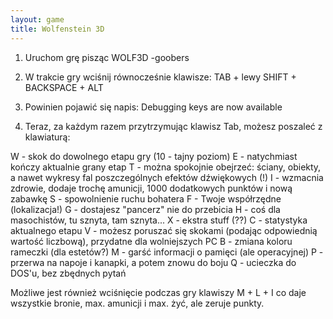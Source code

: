 ```yaml
---
layout: game
title: Wolfenstein 3D
---
```


1. Uruchom grę pisząc WOLF3D -goobers

2. W trakcie gry wciśnij równocześnie klawisze:
   TAB + lewy SHIFT + BACKSPACE + ALT

3. Powinien pojawić się napis:
    Debugging keys are now available

4. Teraz, za każdym razem przytrzymując klawisz Tab, możesz 
poszaleć z
    klawiaturą:

W	- skok do dowolnego etapu gry (10 - tajny poziom)
E  	- natychmiast kończy aktualnie grany etap
T  	- można spokojnie obejrzeć: ściany, obiekty, a nawet 
wykresy fal
      	  poszczególnych efektów dźwiękowych (!)
I   	- wzmacnia zdrowie, dodaje trochę amunicji, 1000 
dodatkowych 
	  punktów i nową zabawkę
S 	- spowolnienie ruchu bohatera
F 	- Twoje współrzędne (lokalizacja!)
G 	- dostajesz "pancerz" nie do przebicia
H 	- coś dla masochistów, tu sznyta, tam sznyta...
X 	- ekstra stuff (??)
C 	- statystyka aktualnego etapu
V 	- możesz poruszać się skokami (podając odpowiednią 
wartość 
	  liczbową), przydatne dla wolniejszych PC
B 	- zmiana koloru rameczki (dla estetów?)
M 	- garść informacji o pamięci (ale operacyjnej)
P 	- przerwa na napoje i kanapki, a potem znowu do boju
Q 	- ucieczka do DOS'u, bez zbędnych pytań

Możliwe jest również wciśnięcie podczas gry klawiszy M + L + I co 
daje 
wszystkie bronie, max. amunicji i max. żyć, ale zeruje punkty.
